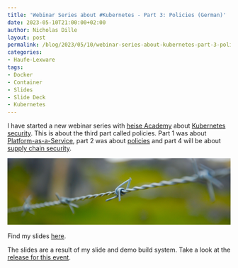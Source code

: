 ```yaml
---
title: 'Webinar Series about #Kubernetes - Part 3: Policies (German)'
date: 2023-05-10T21:00:00+02:00
author: Nicholas Dille
layout: post
permalink: /blog/2023/05/10/webinar-series-about-kubernetes-part-3-policies/
categories:
- Haufe-Lexware
tags:
- Docker
- Container
- Slides
- Slide Deck
- Kubernetes
---
```

I have started a new webinar series with [heise Academy](https://heise-academy.de/) about [Kubernetes security](https://webinare.heise.de/kubernetes-security/). This is about the third part called policies. Part 1 was about [Platform-as-a-Service](/blog/2023/04/26/webinar-series-about-kubernetes-part-1-platform-as-a-service/), part 2 was about [policies](/blog/2023/05/03/webinar-series-about-kubernetes-part-2-network-policies/) and part 4 will be about [supply chain security](/blog/2023/04/26/webinar-series-about-kubernetes-part-4-supply-chain-security/).

<img src="/media/2023/05/kerin-gedge-otvlAB3VXDY-unsplash.jpg" style="object-fit: cover; object-position: center 35%; width: 100%; height: 150px;" />

<!--more-->

Find my slides [here](/slides/2023-05-10/heise-Webinar-KubernetesPolicies.html).

The slides are a result of my slide and demo build system. Take a look at the [release for this event](https://github.com/nicholasdille/container-slides/releases/tag/20230510).